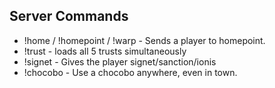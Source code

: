 ## Server Commands

- !home / !homepoint / !warp - Sends a player to homepoint.
- !trust - loads all 5 trusts simultaneously
- !signet - Gives the player signet/sanction/ionis
- !chocobo - Use a chocobo anywhere, even in town.
